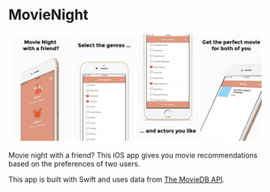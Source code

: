 # MovieNight

![Preview][0]

Movie night with a friend? This iOS app gives you movie recommendations based on the preferences of two users.

This app is built with Swift and uses data from [The MovieDB API](1).

[0]: movie-night-preview.jpg
[1]: https://www.themoviedb.org

